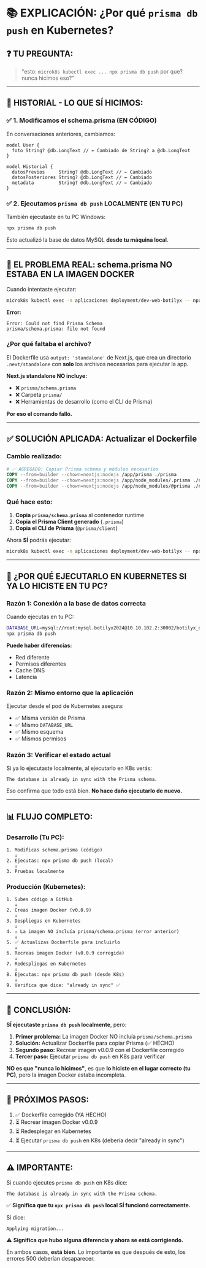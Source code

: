 # 📚 EXPLICACIÓN: ¿Por qué `prisma db push` en Kubernetes?

## ❓ **TU PREGUNTA:**
> "esto: `microk8s kubectl exec ... npx prisma db push` por que? nunca hicimos eso?"

---

## 📜 **HISTORIAL - LO QUE SÍ HICIMOS:**

### ✅ **1. Modificamos el schema.prisma (EN CÓDIGO)**

En conversaciones anteriores, cambiamos:

```prisma
model User {
  foto String? @db.LongText // ← Cambiado de String? a @db.LongText
}

model Historial {
  datosPrevios     String? @db.LongText // ← Cambiado
  datosPosteriores String? @db.LongText // ← Cambiado
  metadata         String? @db.LongText // ← Cambiado
}
```

### ✅ **2. Ejecutamos `prisma db push` LOCALMENTE (EN TU PC)**

También ejecutaste en tu PC Windows:

```bash
npx prisma db push
```

Esto actualizó la base de datos MySQL **desde tu máquina local**.

---

## 🔴 **EL PROBLEMA REAL: schema.prisma NO ESTABA EN LA IMAGEN DOCKER**

Cuando intentaste ejecutar:

```bash
microk8s kubectl exec -n aplicaciones deployment/dev-web-botilyx -- npx prisma db push
```

**Error:**
```
Error: Could not find Prisma Schema
prisma/schema.prisma: file not found
```

### **¿Por qué faltaba el archivo?**

El Dockerfile usa `output: 'standalone'` de Next.js, que crea un directorio `.next/standalone` con **solo** los archivos necesarios para ejecutar la app.

**Next.js standalone NO incluye:**
- ❌ `prisma/schema.prisma`
- ❌ Carpeta `prisma/`
- ❌ Herramientas de desarrollo (como el CLI de Prisma)

**Por eso el comando falló.**

---

## ✅ **SOLUCIÓN APLICADA: Actualizar el Dockerfile**

### **Cambio realizado:**

```dockerfile
# ✅ AGREGADO: Copiar Prisma schema y módulos necesarios
COPY --from=builder --chown=nextjs:nodejs /app/prisma ./prisma
COPY --from=builder --chown=nextjs:nodejs /app/node_modules/.prisma ./node_modules/.prisma
COPY --from=builder --chown=nextjs:nodejs /app/node_modules/@prisma ./node_modules/@prisma
```

### **Qué hace esto:**

1. **Copia `prisma/schema.prisma`** al contenedor runtime
2. **Copia el Prisma Client generado** (`.prisma`)
3. **Copia el CLI de Prisma** (`@prisma/client`)

Ahora **SÍ** podrás ejecutar:
```bash
microk8s kubectl exec -n aplicaciones deployment/dev-web-botilyx -- npx prisma db push
```

---

## 🤔 **¿POR QUÉ EJECUTARLO EN KUBERNETES SI YA LO HICISTE EN TU PC?**

### **Razón 1: Conexión a la base de datos correcta**

Cuando ejecutas en tu PC:
```bash
DATABASE_URL=mysql://root:mysql.botilyx2024@10.10.102.2:30002/botilyx_db
npx prisma db push
```

**Puede haber diferencias:**
- Red diferente
- Permisos diferentes
- Cache DNS
- Latencia

### **Razón 2: Mismo entorno que la aplicación**

Ejecutar desde el pod de Kubernetes asegura:
- ✅ Misma versión de Prisma
- ✅ Mismo `DATABASE_URL`
- ✅ Mismo esquema
- ✅ Mismos permisos

### **Razón 3: Verificar el estado actual**

Si ya lo ejecutaste localmente, al ejecutarlo en K8s verás:
```
The database is already in sync with the Prisma schema.
```

Eso confirma que todo está bien. **No hace daño ejecutarlo de nuevo.**

---

## 📊 **FLUJO COMPLETO:**

### **Desarrollo (Tu PC):**
```
1. Modificas schema.prisma (código)
   ↓
2. Ejecutas: npx prisma db push (local)
   ↓
3. Pruebas localmente
```

### **Producción (Kubernetes):**
```
1. Subes código a GitHub
   ↓
2. Creas imagen Docker (v0.0.9)
   ↓
3. Despliegas en Kubernetes
   ↓
4. ⚠️ La imagen NO incluía prisma/schema.prisma (error anterior)
   ↓
5. ✅ Actualizas Dockerfile para incluirlo
   ↓
6. Recreas imagen Docker (v0.0.9 corregida)
   ↓
7. Redespliegas en Kubernetes
   ↓
8. Ejecutas: npx prisma db push (desde K8s)
   ↓
9. Verifica que dice: "already in sync" ✅
```

---

## 🎯 **CONCLUSIÓN:**

**SÍ ejecutaste `prisma db push` localmente**, pero:

1. **Primer problema:** La imagen Docker NO incluía `prisma/schema.prisma`
2. **Solución:** Actualizar Dockerfile para copiar Prisma (✅ HECHO)
3. **Segundo paso:** Recrear imagen v0.0.9 con el Dockerfile corregido
4. **Tercer paso:** Ejecutar `prisma db push` en K8s para verificar

**NO es que "nunca lo hicimos"**, es que **lo hiciste en el lugar correcto (tu PC)**, pero la imagen Docker estaba incompleta.

---

## 🚀 **PRÓXIMOS PASOS:**

1. ✅ Dockerfile corregido (YA HECHO)
2. ⏳ Recrear imagen Docker v0.0.9
3. ⏳ Redesplegar en Kubernetes
4. ⏳ Ejecutar `prisma db push` en K8s (debería decir "already in sync")

---

## ⚠️ **IMPORTANTE:**

Si cuando ejecutes `prisma db push` en K8s dice:

```
The database is already in sync with the Prisma schema.
```

✅ **Significa que tu `npx prisma db push` local SÍ funcionó correctamente.**

Si dice:
```
Applying migration...
```

⚠️ **Significa que hubo alguna diferencia y ahora se está corrigiendo.**

En ambos casos, **está bien**. Lo importante es que después de esto, los errores 500 deberían desaparecer.

